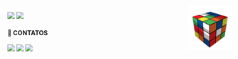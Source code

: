 <img src="cube.gif" width="100px" align="right" alt="Computador iuriCode">

<div>
  <p>
    <img height="120em" src="https://github-readme-stats.vercel.app/api/top-langs/?username=barbarabr1to&layout=compact&theme=write"/>
    <img height="120em" src="https://github-readme-stats.vercel.app/api?username=barbarabr1to&layout=compact&theme=write"/>
  </p>
</div>

<div style="display: inline_block">  
  <b><h4>📱 CONTATOS</h4></b>  
  <a href="https://www.linkedin.com/in/barbarabritosz/"> <img height="17" src="https://img.shields.io/badge/LinkedIn-0077B5?style=for-the-badge&logo=linkedin&logoColor=white"></a> 
  <a href="https://www.facebook.com/messages/t/100005598944559/"> <img height="17" src="https://img.shields.io/badge/Messenger-00B2FF?style=for-thebadge&logo=messenger&logoColor=white"></a> 
  <a href = "mailto: barbarabritosz@hotmail.com"> <img height="17" src="https://img.shields.io/badge/Gmail-D14836?style=for-the-badge&logo=gmail&logoColor=white"></a>
</div>
